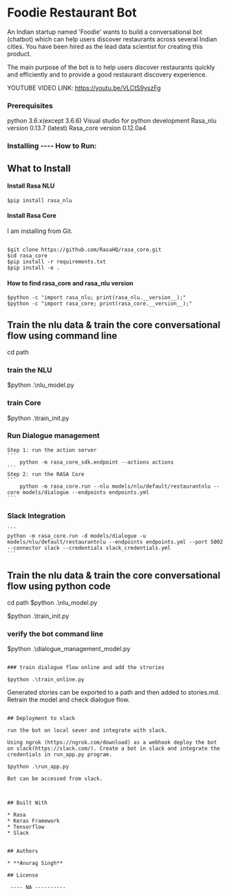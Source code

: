 # Foodie Restaurant Bot

An Indian startup named 'Foodie' wants to build a conversational bot (chatbot) which can help users discover restaurants across several Indian cities. You have been hired as the lead data scientist for creating this product.

The main purpose of the bot is to help users discover restaurants quickly and efficiently and to provide a good restaurant discovery experience. 


YOUTUBE VIDEO LINK: https://youtu.be/VLCtS9yszFg



### Prerequisites

python 3.6.x(except 3.6.6)
Visual studio for python development 
Rasa_nlu version 0.13.7 (latest) 
Rasa_core version 0.12.0a4 

### Installing ---- How to Run:


## What to Install

#### Install Rasa NLU

`$pip install rasa_nlu`

#### Install Rasa Core

I am installing from Git.

```

$git clone https://github.com/RasaHQ/rasa_core.git
$cd rasa_core
$pip install -r requirements.txt
$pip install -e .
```

#### How to find rasa_core and rasa_nlu version

```
$python -c "import rasa_nlu; print(rasa_nlu.__version__);"
$python -c "import rasa_core; print(rasa_core.__version__);"
```

## Train the nlu data & train the core conversational flow using command line

cd path <path to project>

### train the NLU
$python .\nlu_model.py

### train Core
$python .\train_init.py

### Run Dialogue management
	
	Step 1: run the action server
	```
		python -m rasa_core_sdk.endpoint --actions actions
	```
	Step 2: run the RASA Core
	```
		python -m rasa_core.run --nlu models/nlu/default/restaurantnlu --core models/dialogue --endpoints endpoints.yml
	```

### Slack Integration
	```
	python -m rasa_core.run -d models/dialogue -u models/nlu/default/restaurantnlu --endpoints endpoints.yml --port 5002 --connector slack --credentials slack_credentials.yml
	```


## Train the nlu data & train the core conversational flow using python code

cd path <path to project>
$python .\nlu_model.py

$python .\train_init.py

### verify the bot command line

$python .\dialogue_management_model.py

```

### train dialogue flow online and add the strories

$python .\train_online.py

```
Generated stories can be exported to a path and then added to stories.md. Retrain the model and check dialogue flow.
```

## Deployment to slack

run the bot on local sever and integrate with slack.

Using ngrok (https://ngrok.com/download) as a webhook deploy the bot on slack(https://slack.com/). Create a bot in slack and integrate the credentials in run_app.py program.

$python .\run_app.py  

Bot can be accessed from slack. 

 

## Built With

* Rasa
* Keras Framework
* Tensorflow
* Slack


## Authors

* **Anurag Singh**

## License

 ---- NA ----------
